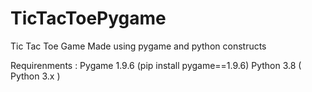 # TicTacToePygame
Tic Tac Toe Game Made using pygame and python constructs

Requirenments :
  Pygame 1.9.6 (pip install pygame==1.9.6)
  Python 3.8 ( Python 3.x )
